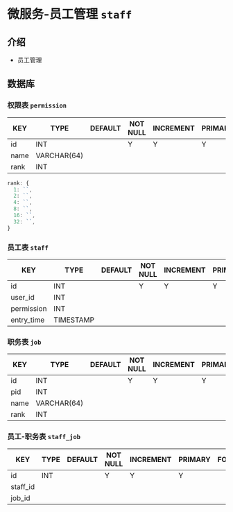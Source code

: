 # 微服务-员工管理 `staff`

## 介绍

- 员工管理

## 数据库

### 权限表 `permission`

| KEY  | TYPE        | DEFAULT | NOT NULL | INCREMENT | PRIMARY | FOREIGN | REMARK |
|------|-------------|---------|----------|-----------|---------|---------|--------|
| id   | INT         |         | Y        | Y         | Y       |         |        |
| name | VARCHAR(64) |         |          |           |         |         |        |
| rank | INT         |         |          |           |         |         |        |

```js
rank: {
  1: ``,
  2: ``,
  4: ``,
  8: ``,
  16: ``,
  32: ``,
}
```

### 员工表 `staff`

| KEY        | TYPE      | DEFAULT | NOT NULL | INCREMENT | PRIMARY | FOREIGN | REMARK |
|------------|-----------|---------|----------|-----------|---------|---------|--------|
| id         | INT       |         | Y        | Y         | Y       |         |        |
| user_id    | INT       |         |          |           |         |         |        |
| permission | INT       |         |          |           |         |         |        |
| entry_time | TIMESTAMP |         |          |           |         |         |        |

### 职务表 `job`

| KEY  | TYPE        | DEFAULT | NOT NULL | INCREMENT | PRIMARY | FOREIGN | REMARK |
|------|-------------|---------|----------|-----------|---------|---------|--------|
| id   | INT         |         | Y        | Y         | Y       |         |        |
| pid  | INT         |         |          |           |         |         |        |
| name | VARCHAR(64) |         |          |           |         |         |        |
| rank | INT         |         |          |           |         |         |        |

### 员工-职务表 `staff_job`

| KEY      | TYPE | DEFAULT | NOT NULL | INCREMENT | PRIMARY | FOREIGN | REMARK |
|----------|------|---------|----------|-----------|---------|---------|--------|
| id       | INT  |         | Y        | Y         | Y       |         |        |
| staff_id |      |         |          |           |         |         |        |
| job_id   |      |         |          |           |         |         |        |